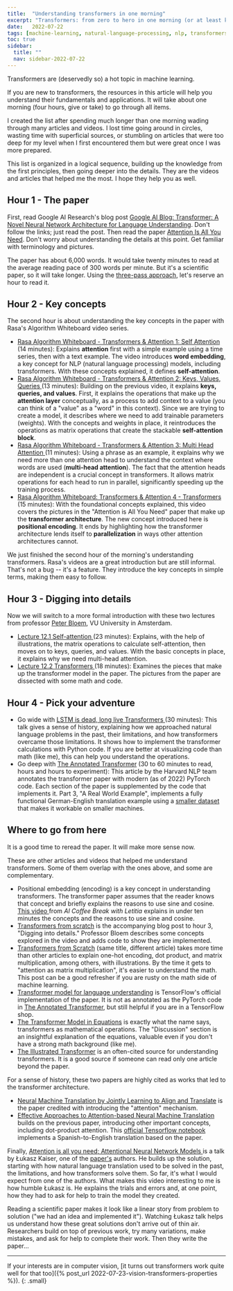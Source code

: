 ```yaml
---
title:  "Understanding transformers in one morning"
excerpt: "Transformers: from zero to hero in one morning (or at least know enough to discuss transformers intelligently and apply them to your projects)."
date:   2022-07-22
tags: [machine-learning, natural-language-processing, nlp, transformers]
toc: true
sidebar:
  title: ""
  nav: sidebar-2022-07-22
---
```


Transformers are (deservedly so) a hot topic in machine learning.

If you are new to transformers, the resources in this article will help you understand their fundamentals and applications. It will take about one morning (four hours, give or take) to go through all items.

I created the list after spending much longer than one morning wading through many articles and videos. I lost time going around in circles, wasting time with superficial sources, or stumbling on articles that were too deep for my level when I first encountered them but were great once I was more prepared.

This list is organized in a logical sequence, building up the knowledge from the first principles, then going deeper into the details. They are the videos and articles that helped me the most. I hope they help you as well.

<!--more-->

## Hour 1 - The paper

First, read Google AI Research's blog post [Google AI Blog: Transformer: A Novel Neural Network Architecture for Language Understanding](https://ai.googleblog.com/2017/08/transformer-novel-neural-network.html). Don't follow the links; just read the post. Then read the paper [Attention Is All You Need](https://arxiv.org/abs/1706.03762). Don't worry about understanding the details at this point. Get familiar with terminology and pictures.

The paper has about 6,000 words. It would take twenty minutes to read at the average reading pace of 300 words per minute. But it's a scientific paper, so it will take longer. Using the [three-pass approach](https://web.stanford.edu/class/ee384m/Handouts/HowtoReadPaper.pdf), let's reserve an hour to read it.

## Hour 2 - Key concepts

The second hour is about understanding the key concepts in the paper with Rasa's Algorithm Whiteboard video series.

- [Rasa Algorithm Whiteboard - Transformers & Attention 1: Self Attention <i class="fab fa-youtube" aria-hidden="true"></i>](https://www.youtube.com/watch?v=yGTUuEx3GkA&t=4s)(14 minutes): Explains **attention** first with a simple example using a time series, then with a text example. The video introduces **word embedding**, a key concept for NLP (natural language processing) models, including transformers. With these concepts explained, it defines **self-attention**.
- [Rasa Algorithm Whiteboard - Transformers & Attention 2: Keys, Values, Queries  <i class="fab fa-youtube" aria-hidden="true"></i>](https://www.youtube.com/watch?v=tIvKXrEDMhk)(13 minutes): Building on the previous video, it explains **keys, queries, and values**.  First, it explains the operations that make up the **attention layer** conceptually, as a process to add context to a value (you can think of a "value" as a "word" in this context). Since we are trying to create a model, it describes where we need to add trainable parameters (weights). With the concepts and weights in place, it reintroduces the operations as matrix operations that create the stackable **self-attention block**.
- [Rasa Algorithm Whiteboard - Transformers & Attention 3: Multi Head Attention <i class="fab fa-youtube" aria-hidden="true"></i>](https://www.youtube.com/watch?v=23XUv0T9L5c) (11 minutes): Using a phrase as an example, it explains why we need more than one attention head to understand the context where words are used (**multi-head attention**). The fact that the attention heads are independent is a crucial concept in transformers. It allows matrix operations for each head to run in parallel, significantly speeding up the training process.
- [Rasa Algorithm Whiteboard: Transformers & Attention 4 - Transformers <i class="fab fa-youtube" aria-hidden="true"></i>](https://www.youtube.com/watch?v=EXNBy8G43MM)(15 minutes):  With the foundational concepts explained, this video covers the pictures in the "Attention is All You Need" paper that make up the **transformer architecture**. The new concept introduced here is **positional encoding**. It ends by highlighting how the transformer architecture lends itself to **parallelization** in ways other attention architectures cannot.

We just finished the second hour of the morning's understanding transformers. Rasa's videos are a great introduction but are still informal. That's not a bug -- it's a feature. They introduce the key concepts in simple terms, making them easy to follow.

## Hour 3 - Digging into details

Now we will switch to a more formal introduction with these two lectures from professor [Peter Bloem](https://peterbloem.nl/), VU University in Amsterdam.

- [Lecture 12.1 Self-attention <i class="fab fa-youtube" aria-hidden="true"></i>](https://www.youtube.com/watch?v=KmAISyVvE1Y&list=PLIXJ-Sacf8u60G1TwcznBmK6rEL3gmZmV&index=2)(23 minutes): Explains, with the help of illustrations, the matrix operations to calculate self-attention, then moves on to keys, queries, and values. With the basic concepts in place, it explains why we need multi-head attention.
- [Lecture 12.2 Transformers <i class="fab fa-youtube" aria-hidden="true"></i>](https://www.youtube.com/watch?v=oUhGZMCTHtI&list=PLIXJ-Sacf8u60G1TwcznBmK6rEL3gmZmV&index=3)(18 minutes): Examines the pieces that make up the transformer model in the paper. The pictures from the paper are dissected with some math and code.

## Hour 4 - Pick your adventure

- Go wide with [LSTM is dead, long live Transformers  <i class="fab fa-youtube" aria-hidden="true"></i>](https://sea-adl.org/2019/12/03/lstm-is-dead-long-live-transformers/) (30 minutes): This talk gives a sense of history, explaining how we approached natural language problems in the past, their limitations, and how transformers overcame those limitations. It shows how to implement the transformer calculations with Python code. If you are better at visualizing code than math (like me), this can help you understand the operations.
- Go deep with [The Annotated Transformer](http://nlp.seas.harvard.edu/annotated-transformer/) (30 to 60 minutes to read, hours and hours to experiment):  This article by the Harvard NLP team annotates the transformer paper with modern (as of 2022) PyTorch code. Each section of the paper is supplemented by the code that implements it. Part 3, "A Real World Example", implements a fully functional German-English translation example using a [smaller dataset](https://torchtext.readthedocs.io/en/latest/datasets.html#multi30k) that makes it workable on smaller machines.

## Where to go from here

It is a good time to reread the paper. It will make more sense now.

These are other articles and videos that helped me understand transformers. Some of them overlap with the ones above, and some are complementary.

- Positional embedding (encoding) is a key concept in understanding transformers. The transformer paper assumes that the reader knows that concept and briefly explains the reasons to use sine and cosine. [This video  <i class="fab fa-youtube" aria-hidden="true"></i>](https://www.youtube.com/watch?v=1biZfFLPRSY) from _AI Coffee Break with Letitia_ explains in under ten minutes the concepts and the reasons to use sine and cosine.
- [Transformers from scratch](http://peterbloem.nl/blog/transformers) is the accompanying blog post to hour 3, "Digging into details." Professor Bloem describes some concepts explored in the video and adds code to show they are implemented.
- [Transformers from Scratch](https://e2eml.school/transformers.html) (same title, different article) takes more time than other articles to explain one-hot encoding, dot product, and matrix multiplication, among others, with illustrations. By the time it gets to "attention as matrix multiplication", it's easier to understand the math. This post can be a good refresher if you are rusty on the math side of machine learning.
- [Transformer model for language understanding](https://www.tensorflow.org/text/tutorials/transformer) is TensorFlow's official implementation of the paper. It is not as annotated as the PyTorch code in [The Annotated Transformer](http://nlp.seas.harvard.edu/annotated-transformer/), but still helpful if you are in a TensorFlow shop.
- [The Transformer Model in Equations](https://johnthickstun.com/docs/transformers.pdf) is exactly what the name says, transformers as mathematical operations. The "Discussion" section is an insightful explanation of the equations, valuable even if you don't have a strong math background (like me).
- [The Illustrated Transformer](https://jalammar.github.io/illustrated-transformer/) is an often-cited source for understanding transformers. It is a good source if someone can read only one article beyond the paper.

For a sense of history, these two papers are highly cited as works that led to the transformer architecture.

- [Neural Machine Translation by Jointly Learning to Align and Translate](https://arxiv.org/abs/1409.0473) is the paper credited with introducing the "attention" mechanism.
- [Effective Approaches to Attention-based Neural Machine Translation](https://arxiv.org/abs/1508.04025) builds on the previous paper, introducing other important concepts, including dot-product attention. This [official Tensorflow notebook](https://www.tensorflow.org/text/tutorials/nmt_with_attention) implements a Spanish-to-English translation based on the paper.

Finally, [Attention is all you need; Attentional Neural Network Models <i class="fab fa-youtube" aria-hidden="true"></i>](https://www.youtube.com/watch?v=rBCqOTEfxvg) is a talk by Łukasz Kaiser, one of the [paper's](https://arxiv.org/abs/1706.03762) authors. He builds up the solution, starting with how natural language translation used to be solved in the past, the limitations, and how transformers solve them. So far, it's what I would expect from one of the authors. What makes this video interesting to me is how humble Łukasz is. He explains the trials and errors and, at one point, how they had to ask for help to train the model they created.

Reading a scientific paper makes it look like a linear story from problem to solution ("we had an idea and implemented it"). Watching Łukasz talk helps us understand how these great solutions don't arrive out of thin air. Researchers build on top of previous work, try many variations, make mistakes, and ask for help to complete their work. Then they write the paper…

----

If your interests are in computer vision, [it turns out transformers work quite well for that too]({% post_url 2022-07-23-vision-transformers-properties %}).
{: .small}
